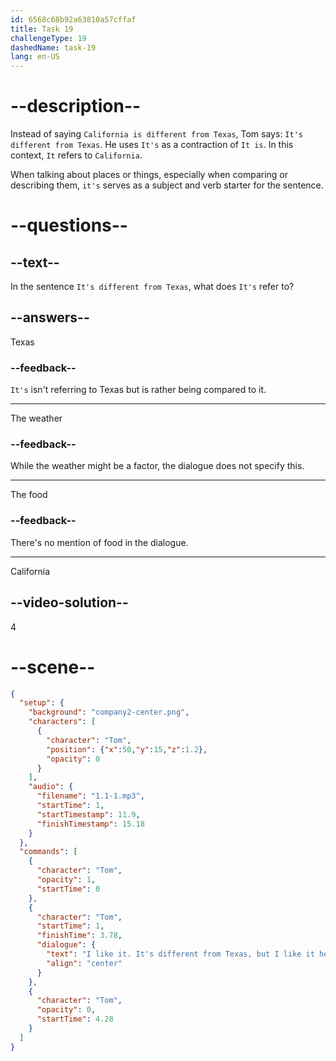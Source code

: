 ```yaml
---
id: 6568c68b92a63810a57cffaf
title: Task 19
challengeType: 19
dashedName: task-19
lang: en-US
---
```


<!--
AUDIO REFERENCE:
Tom: I like it. It's different from Texas, but I like it here.
-->

# --description--

Instead of saying `California is different from Texas`, Tom says: `It's different from Texas`. He uses `It's` as a contraction of `It is`. In this context, `It` refers to `California`. 

When talking about places or things, especially when comparing or describing them, `it's` serves as a subject and verb starter for the sentence.

# --questions--

## --text--

In the sentence `It's different from Texas`, what does `It's` refer to?

## --answers--

Texas

### --feedback--

`It's` isn't referring to Texas but is rather being compared to it.

---

The weather

### --feedback--

While the weather might be a factor, the dialogue does not specify this.

---

The food

### --feedback--

There's no mention of food in the dialogue.

---

California

## --video-solution--

4

# --scene--

```json
{
  "setup": {
    "background": "company2-center.png",
    "characters": [
      {
        "character": "Tom",
        "position": {"x":50,"y":15,"z":1.2},
        "opacity": 0
      }
    ],
    "audio": {
      "filename": "1.1-1.mp3",
      "startTime": 1,
      "startTimestamp": 11.9,
      "finishTimestamp": 15.18
    }
  },
  "commands": [
    {
      "character": "Tom",
      "opacity": 1,
      "startTime": 0
    },
    {
      "character": "Tom",
      "startTime": 1,
      "finishTime": 3.78,
      "dialogue": {
        "text": "I like it. It's different from Texas, but I like it here.",
        "align": "center"
      }
    },
    {
      "character": "Tom",
      "opacity": 0,
      "startTime": 4.28
    }
  ]
}
```
